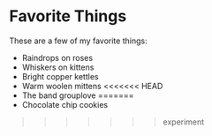 # Favorite Things

These are a few of my favorite things:

- Raindrops on roses
- Whiskers on kittens
- Bright copper kettles
- Warm woolen mittens
<<<<<<< HEAD
- The band grouplove
=======
- Chocolate chip cookies
>>>>>>> experiment

